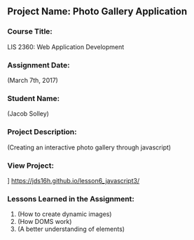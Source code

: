 ## Project Name:  Photo Gallery Application

### Course Title:
LIS 2360:  Web Application Development

### Assignment Date:  
(March 7th, 2017)

### Student Name:  
(Jacob Solley)

### Project Description:
(Creating an interactive photo gallery through javascript)

### View Project:
] https://jds16h.github.io/lesson6_javascript3/ 

### Lessons Learned in the Assignment:
1. (How to create dynamic images)
2. (How DOMS work)
3. (A better understanding of elements)
